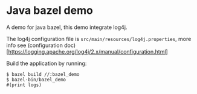 # Java bazel demo
A demo for java bazel, this demo integrate log4j.

The log4j configuration file is `src/main/resources/log4j.properties`, more info see (configuration doc)[https://logging.apache.org/log4j/2.x/manual/configuration.html]

Build the application by running:
```shell
$ bazel build //:bazel_demo
$ bazel-bin/bazel_demo
#(print logs)
```

